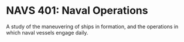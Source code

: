# NAVS 401: Naval Operations

A study of the maneuvering of ships in formation, and the operations in which naval vessels engage daily.